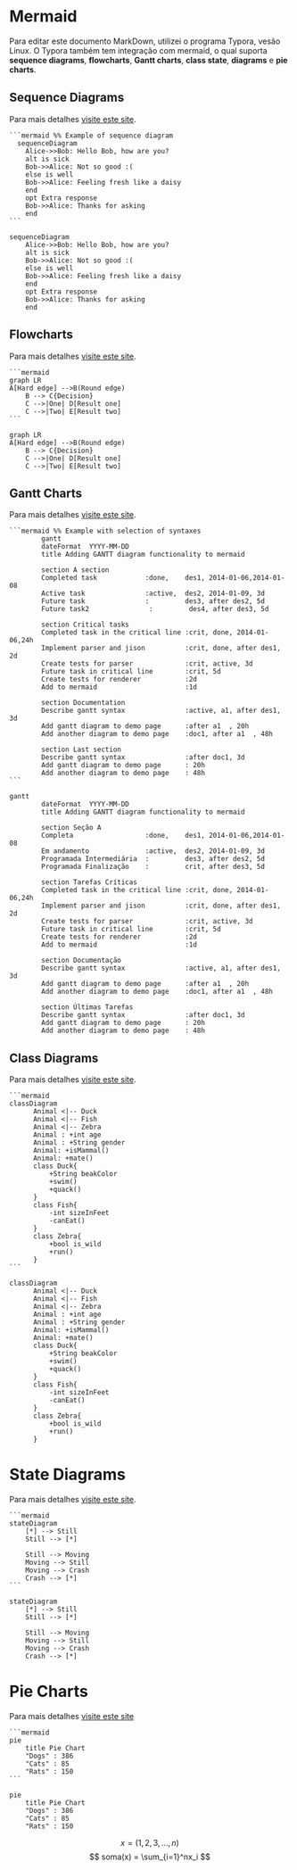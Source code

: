 # Mermaid

Para editar este documento MarkDown, utilizei o programa Typora, vesão Linux.  O Typora também tem integração com mermaid, o qual suporta **sequence diagrams**, **flowcharts**, **Gantt charts**, **class state**, **diagrams** e **pie charts**.

## Sequence Diagrams

Para mais detalhes [visite este site](https://mermaid.js.org/syntax/sequenceDiagram.html).

    ```mermaid %% Example of sequence diagram
      sequenceDiagram
        Alice->>Bob: Hello Bob, how are you?
        alt is sick
        Bob->>Alice: Not so good :(
        else is well
        Bob->>Alice: Feeling fresh like a daisy
        end
        opt Extra response
        Bob->>Alice: Thanks for asking
        end
    ```

```mermaid
sequenceDiagram
    Alice->>Bob: Hello Bob, how are you?
    alt is sick
    Bob->>Alice: Not so good :(
    else is well
    Bob->>Alice: Feeling fresh like a daisy
    end
    opt Extra response
    Bob->>Alice: Thanks for asking
    end
```

## Flowcharts

Para mais detalhes [visite este site](https://mermaid.js.org/syntax/flowchart.html).

    ```mermaid
    graph LR
    A[Hard edge] -->B(Round edge)
        B --> C{Decision}
        C -->|One| D[Result one]
        C -->|Two| E[Result two]
    ```

```mermaid
graph LR
A[Hard edge] -->B(Round edge)
    B --> C{Decision}
    C -->|One| D[Result one]
    C -->|Two| E[Result two]
```

## Gantt Charts

Para mais detalhes [visite este site](https://mermaid.js.org/syntax/gantt.html).

    ```mermaid %% Example with selection of syntaxes
            gantt
            dateFormat  YYYY-MM-DD
            title Adding GANTT diagram functionality to mermaid
    
            section A section
            Completed task            :done,    des1, 2014-01-06,2014-01-08
            Active task               :active,  des2, 2014-01-09, 3d
            Future task               :         des3, after des2, 5d
            Future task2               :         des4, after des3, 5d
    
            section Critical tasks
            Completed task in the critical line :crit, done, 2014-01-06,24h
            Implement parser and jison          :crit, done, after des1, 2d
            Create tests for parser             :crit, active, 3d
            Future task in critical line        :crit, 5d
            Create tests for renderer           :2d
            Add to mermaid                      :1d
    
            section Documentation
            Describe gantt syntax               :active, a1, after des1, 3d
            Add gantt diagram to demo page      :after a1  , 20h
            Add another diagram to demo page    :doc1, after a1  , 48h
    
            section Last section
            Describe gantt syntax               :after doc1, 3d
            Add gantt diagram to demo page      : 20h
            Add another diagram to demo page    : 48h
    ```

```mermaid
gantt
        dateFormat  YYYY-MM-DD
        title Adding GANTT diagram functionality to mermaid

        section Seção A
        Completa                  :done,    des1, 2014-01-06,2014-01-08
        Em andamento              :active,  des2, 2014-01-09, 3d
        Programada Intermediária  :         des3, after des2, 5d
        Programada Finalização    :         crit, after des3, 5d

        section Tarefas Críticas
        Completed task in the critical line :crit, done, 2014-01-06,24h
        Implement parser and jison          :crit, done, after des1, 2d
        Create tests for parser             :crit, active, 3d
        Future task in critical line        :crit, 5d
        Create tests for renderer           :2d
        Add to mermaid                      :1d

        section Documentação
        Describe gantt syntax               :active, a1, after des1, 3d
        Add gantt diagram to demo page      :after a1  , 20h
        Add another diagram to demo page    :doc1, after a1  , 48h

        section Últimas Tarefas
        Describe gantt syntax               :after doc1, 3d
        Add gantt diagram to demo page      : 20h
        Add another diagram to demo page    : 48h
```

## Class Diagrams

Para mais detalhes [visite este site](https://mermaid.js.org/syntax/classDiagram.html).

    ```mermaid
    classDiagram
          Animal <|-- Duck
          Animal <|-- Fish
          Animal <|-- Zebra
          Animal : +int age
          Animal : +String gender
          Animal: +isMammal()
          Animal: +mate()
          class Duck{
              +String beakColor
              +swim()
              +quack()
          }
          class Fish{
              -int sizeInFeet
              -canEat()
          }
          class Zebra{
              +bool is_wild
              +run()
          }
    ```

```mermaid
classDiagram
      Animal <|-- Duck
      Animal <|-- Fish
      Animal <|-- Zebra
      Animal : +int age
      Animal : +String gender
      Animal: +isMammal()
      Animal: +mate()
      class Duck{
          +String beakColor
          +swim()
          +quack()
      }
      class Fish{
          -int sizeInFeet
          -canEat()
      }
      class Zebra{
          +bool is_wild
          +run()
      }
```

# State Diagrams

Para mais detalhes [visite este site](https://mermaid.js.org/syntax/stateDiagram.html).

    ```mermaid
    stateDiagram
        [*] --> Still
        Still --> [*]
    
        Still --> Moving
        Moving --> Still
        Moving --> Crash
        Crash --> [*]
    ```

```mermaid
stateDiagram
    [*] --> Still
    Still --> [*]

    Still --> Moving
    Moving --> Still
    Moving --> Crash
    Crash --> [*]
```

# Pie Charts
Para mais detalhes [visite este site](https://mermaid.js.org/syntax/pie.html)

    ```mermaid
    pie
        title Pie Chart
        "Dogs" : 386
        "Cats" : 85
        "Rats" : 150 
    ```

```mermaid
pie
    title Pie Chart
    "Dogs" : 386
    "Cats" : 85
    "Rats" : 150 
```

$$ x = (1,2,3,...,n) $$
$$ soma(x) = \sum_{i=1}^nx_i $$

